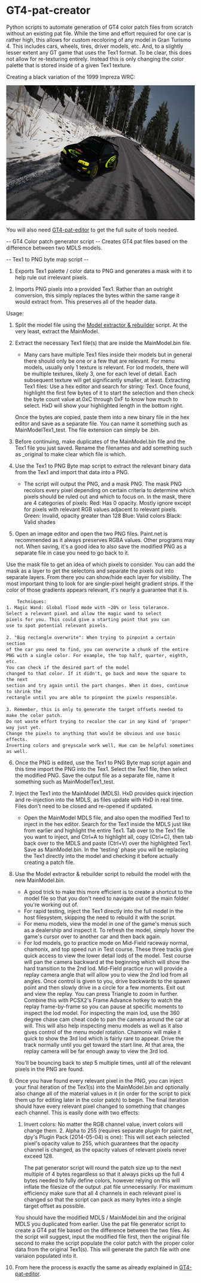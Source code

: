 # GT4-pat-creator
Python scripts to automate generation of GT4 color patch files from scratch without an existing pat file.
While the time and effort required for one car is rather high, this allows for custom recoloring of any
model in Gran Turismo 4. This includes cars, wheels, tires, driver models, etc.
And, to a slightly lesser extent any GT game that uses the Tex1 format.
To be clear, this does not allow for re-texturing entirely. Instead this is only changing the color
palette that is stored inside of a given Tex1 texture.

Creating a black variation of the 1999 Impreza WRC:
<p align="center">
  <img width="640" height="360" src="https://github.com/Silentwarior112/GT4-pat-creator/blob/main/black%20impreza%20wrc.PNG">
</p>

You will also need [GT4-pat-editor](https://github.com/Silentwarior112/GT4-pat-editor) to get the
full suite of tools needed.

-- GT4 Color patch generator script --
Creates GT4 pat files based on the difference between two MDLS models.

-- Tex1 to PNG byte map script --
1. Exports Tex1 palette / color data to PNG and generates a mask with it
to help rule out irrelevant pixels.

2. Imports PNG pixels into a provided Tex1. Rather than an outright conversion,
   this simply replaces the bytes within the same range it would extract from.
   This preserves all of the header data.

Usage:
1. Split the model file using the [Model extractor & rebuilder](https://github.com/Silentwarior112/GT4-pat-editor) script.
At the very least, extract the MainModel.

2. Extract the necessary Tex1 file(s) that are inside the MainModel.bin file.
	- Many cars have multiple Tex1 files inside their models but
	in general there should only be one or a few that are relevant.
	For menu models, usually only 1 texture is relevant. For lod
	models, there will be multiple textures, likely 3, one for each
	level of detail. Each subsequent texture will get significantly
	smaller, at least.
	Extracting Tex1 files: Use a hex editor and search for string: Tex1.
	Once found, highlight the first few bytes of it to start the selection
	and then check the byte count value at 0xC through 0xF to know how much
	to select. HxD will show your highlighted length in the bottom right.

	Once the bytes are copied, paste them into a new binary file in the hex
	editor and save as a separate file. You can name it something such as
	MainModelTex1_test. The file extension can simply be .bin.
	
3. Before continuing, make duplicates of the MainModel.bin file and the Tex1 file you
	just saved. Rename the filenames and add something such as _original to make clear which
	file is which.
	
4. Use the Tex1 to PNG Byte map script to extract the relevant binary data
	from the Tex1 and import that data into a PNG.
	- The script will output the PNG, and a mask PNG.
	The mask PNG recolors every pixel depending on certain criteria
	to determine which pixels should be ruled out and which to focus on.
	In the mask, there are 4 categories of pixels:
	Red: Has 0 opacity. Mostly ignore except for pixels with relevant RGB values adjacent to relevant pixels.
	Green: Invalid, opacity greater than 128
	Blue: Valid colors
	Black: Valid shades
	
5. Open an image editor and open the two PNG files. Paint.net is recommended as it always preserves RGBA values.
   Other programs may not.
	When saving, it's a good idea to also save the modified PNG as a separate file in case you need
	to go back to it.

Use the mask file to get an idea of which pixels to consider.
You can add the mask as a layer to get the selectons and separate the pixels out
into separate layers. From there you can show/hide each layer for visibility.
The most important thing to look for are single-pixel height gradient strips.
	If the color of those gradients appears relevant, it's nearly a guarantee that it is.
	
        Techniques:
	1. Magic Wand: Global flood mode with ~20% or less tolerance.
	Select a relevant pixel and allow the magic wand to select
	pixels for you. This could give a starting point that you can
	use to spot potential relevant pixels.
	
	2. "Big rectangle overwrite": When trying to pinpoint a certain section
	of the car you need to find, you can overwrite a chunk of the entire
	PNG with a single color. For example, the top half, quarter, eighth, etc.
	You can check if the desired part of the model
	changed to that color. If it didn't, go back and move the square to the next
	section and try again until the part changes. When it does, continue to shrink the
	rectangle until you are able to pinpoint the pixels responsible.
	
	3. Remember, this is only to generate the target offsets needed to make the color patch.
	Do not waste effort trying to recolor the car in any kind of 'proper' way just yet.
	Change the pixels to anything that would be obvious and use basic effects.
 	Inverting colors and greyscale work well, Hue can be helpful sometimes as well.
	
6. Once the PNG is edited, use the Tex1 to PNG Byte map script again and this time import
	the PNG into the Tex1.
	Select the Tex1 file, then select the modified PNG.
	Save the output file as a separate file, name it something such as MainModelTex1_test.

7. Inject the Tex1 into the MainModel (MDLS). HxD provides quick injection and re-injection
into the MDLS, as files update with HxD in real time. Files don't need to be closed and re-opened if updated.
	- Open the MainModel MDLS file, and also open the modified Tex1 to inject in the hex editor.
	Search for the Tex1 inside the MDLS just like from earlier and highlight the entire Tex1.
	Tab over to the Tex1 file you want to inject, and Ctrl+A to highlight all, copy (Ctrl+C),
	then tab back over to the MDLS and paste (Ctrl+V) over the highlighted Tex1.
	Save as MainModel.bin. In the 'testing' phase you will be replacing the Tex1
	directly into the model and checking it before actually creating a patch file.
	
8. Use the Model extractor & rebuilder script to rebuild the model with the new MainModel.bin.
   	- A good trick to make this more efficient is to create a shortcut to the model file so that you don't
   	  need to navigate out of the main folder you're working out of.
	- For rapid testing, inject the Tex1 directly into the full model in the host filesystem,
	skipping the need to rebuild it with the script.
	- For menu models, view the model in one of the game's menus such as a dealership and inspect it.
	To refresh the model, simply hover the game's cursor over to another car and then back again.
	- For lod models, go to practice mode on Mid-Field raceway normal, chamonix, and top speed run in Test course.
	These three tracks give quick access to view the lower detail lods of the model.
	Test course will pan the camera backward at the beginning which will show the hard transition
	to the 2nd lod. Mid-Field practice run will provide a replay camera angle that will allow
	you to view the 2nd lod from all angles. Once control is given to you, drive backwards to
	the spawn point and then slowly drive in a circle for a few moments. Exit out and view the
	replay. You can press Triangle to zoom in further. Combine this with PCSX2's Frame Advance
	hotkey to watch the replay frame-by-frame so you can pause at specific moments to inspect the
	lod model. For inspecting the main lod, use the 360 degree chase cam cheat code to pan the camera
	around the car at will. This will also help inspecting menu models as well as it also gives
	control of the menu model rotation.
	Chamonix will make it quick to show the 3rd lod which is fairly rare to appear.
	Drive the track normally until you get toward the start line. At that area, the replay camera
	will be far enough away to view the 3rd lod.

	You'll be bouncing back to step 5 multiple times, until all of the relevant pixels in the PNG
	are found.
	
9. Once you have found every relevant pixel in the PNG, you can inject your final iteration of the
	Tex1(s) into the MainModel.bin and optionally also change all of the material values in it
	(in order for the script to pick them up for editing later in the color patch) to begin.
	The final iteration should have every relevant pixel changed to something that
	changes each channel. This is easily done with two effects:
	1. Invert colors: No matter the RGB channel value, invert colors will change them.
    	2. Alpha to 255 (requires separate plugin for paint.net, dpy's Plugin Pack (2014-05-04) is one):
        This will set each selected pixel's opacity value to 255, which guarantees that the opacity
        channel is changed, as the opacity values of relevant pixels never exceed 128.

        The pat generator script will round the patch size up to the next multiple of 4 bytes regardless so that it
    	always picks up the full 4 bytes needed to fully define colors, however relying on this will
    	inflate the filesize of the output .pat file unnecessarily. For maximum efficiency make sure that
    	all 4 channels in each relevant pixel is changed so that the script can pack as many bytes
    	into a single target offset as possible.
	
	You should have the modified MDLS / MainModel.bin and the original MDLS you duplicated from earlier.
	Use the pat file generator script to create a GT4 pat file based on the difference between
	the two files. As the script will suggest, input the modified file first, then the original file second
	to make the script populate the color patch with the proper color data from the original Tex1(s).
	This will generate the patch file with one variaion populated into it.

10. From here the process is exactly the same as already explained
	in [GT4-pat-editor](https://github.com/Silentwarior112/GT4-pat-editor).
	
